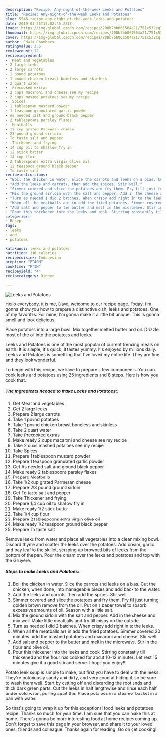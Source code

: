 ```yaml
---
description: "Recipe: Any-night-of-the-week Leeks and Potatoes"
title: "Recipe: Any-night-of-the-week Leeks and Potatoes"
slug: 5546-recipe-any-night-of-the-week-leeks-and-potatoes
date: 2019-08-25T15:02:45.223Z
image: https://img-global.cpcdn.com/recipes/208b7bb061504a21/751x532cq70/leeks-and-potatoes-recipe-main-photo.jpg
thumbnail: https://img-global.cpcdn.com/recipes/208b7bb061504a21/751x532cq70/leeks-and-potatoes-recipe-main-photo.jpg
cover: https://img-global.cpcdn.com/recipes/208b7bb061504a21/751x532cq70/leeks-and-potatoes-recipe-main-photo.jpg
author: Edwin Chambers
ratingvalue: 3.6
reviewcount: 12
recipeingredient:
-  Meat and vegetables
- 2 large leeks
- 2 large carrots
- 1 pound potatoes
- 1 pound chicken breast boneless and skinless
- 2 quart water
-  Precooked extras
- 2 cups macaroni and cheese see my recipe
- 2 cups mashed potatoes see my recipe
-  Spices
- 1 tablespoon mustard powder
- 1 teaspoon granulated garlic powder
- As needed salt and ground black pepper
- 2 tablespoons parsley flakes
-  Meatballs
- 12 cup grated Parmesan cheese
- 23 pound ground sirloin
- To taste salt and pepper
-  Thickener and frying
- 14 cup oil to shallow fry in
- 12 stick butter
- 14 cup flour
- 2 tablespoons extra virgin olive oil
- 12 teaspoon ground black pepper
- To taste salt
recipeinstructions:
- "Boil the chicken in water. Slice the carrots and leeks on a bias. Cut the chicken, when done, into manageable pieces and add back to the water."
- "Add the leeks and carrots, then add the spices. Stir well."
- "Simmer covered and slice the potatoes and fry them. Fry till just turning golden brown remove from the oil. Put on a paper towel to absorb excessive amounts of oil. Season with a little salt."
- "Mix the ground sirloin with the salt and pepper. Add in the cheese and mix well. Make little meatballs and fry till crispy on the outside."
- "Turn as needed I did 2 batches. When crispy add right in to the leeks."
- "When all the meatballs are in add the fried potatoes. Simmer covered 20 minutes. Add the mashed potatoes and macaroni and cheese. Stir well."
- "Add salt and pepper to the butter and melt in the microwave. Stir in the flour and olive oil."
- "Pour this thickener into the leeks and cook. Stirring constantly till thickened and the flour has cooked for about 10-12 minutes. Let rest 15 minutes give it a good stir and serve. I hope you enjoy!!!"
categories:
- Resep
tags:
- leeks
- and
- potatoes

katakunci: leeks and potatoes
nutrition: 130 calories
recipecuisine: Indonesian
preptime: "PT40M"
cooktime: "PT1H"
recipeyield: "4"
recipecategory: Dinner

---
```



![Leeks and Potatoes](https://img-global.cpcdn.com/recipes/208b7bb061504a21/751x532cq70/leeks-and-potatoes-recipe-main-photo.jpg)

Hello everybody, it is me, Dave, welcome to our recipe page. Today, I'm gonna show you how to prepare a distinctive dish, leeks and potatoes. One of my favorites. For mine, I'm gonna make it a little bit unique. This is gonna smell and look delicious.

Place potatoes into a large bowl. Mix together melted butter and oil. Drizzle most of the oil into the potatoes and leeks.

Leeks and Potatoes is one of the most popular of current trending meals on earth. It is simple, it's quick, it tastes yummy. It's enjoyed by millions daily. Leeks and Potatoes is something that I've loved my entire life. They are fine and they look wonderful.


To begin with this recipe, we have to prepare a few components. You can cook leeks and potatoes using 25 ingredients and 8 steps. Here is how you cook that.

##### The ingredients needed to make Leeks and Potatoes::

1. Get  Meat and vegetables
1. Get 2 large leeks
1. Prepare 2 large carrots
1. Take 1 pound potatoes
1. Take 1 pound chicken breast boneless and skinless
1. Take 2 quart water
1. Take  Precooked extras
1. Make ready 2 cups macaroni and cheese see my recipe
1. Take 2 cups mashed potatoes see my recipe
1. Take  Spices
1. Prepare 1 tablespoon mustard powder
1. Prepare 1 teaspoon granulated garlic powder
1. Get As needed salt and ground black pepper
1. Make ready 2 tablespoons parsley flakes
1. Prepare  Meatballs
1. Take 1/2 cup grated Parmesan cheese
1. Prepare 2/3 pound ground sirloin
1. Get To taste salt and pepper
1. Take  Thickener and frying
1. Prepare 1/4 cup oil to shallow fry in
1. Make ready 1/2 stick butter
1. Take 1/4 cup flour
1. Prepare 2 tablespoons extra virgin olive oil
1. Make ready 1/2 teaspoon ground black pepper
1. Prepare To taste salt


Remove leeks from water and place all vegetables into a clean mixing bowl. Discard thyme and scatter the leeks over the potatoes. Add cream, garlic and bay leaf to the skillet, scraping up browned bits of leeks from the bottom of the pan. Pour the cream over the leeks and potatoes and top with the Gruyère. 

##### Steps to make Leeks and Potatoes:

1. Boil the chicken in water. Slice the carrots and leeks on a bias. Cut the chicken, when done, into manageable pieces and add back to the water.
1. Add the leeks and carrots, then add the spices. Stir well.
1. Simmer covered and slice the potatoes and fry them. Fry till just turning golden brown remove from the oil. Put on a paper towel to absorb excessive amounts of oil. Season with a little salt.
1. Mix the ground sirloin with the salt and pepper. Add in the cheese and mix well. Make little meatballs and fry till crispy on the outside.
1. Turn as needed I did 2 batches. When crispy add right in to the leeks.
1. When all the meatballs are in add the fried potatoes. Simmer covered 20 minutes. Add the mashed potatoes and macaroni and cheese. Stir well.
1. Add salt and pepper to the butter and melt in the microwave. Stir in the flour and olive oil.
1. Pour this thickener into the leeks and cook. Stirring constantly till thickened and the flour has cooked for about 10-12 minutes. Let rest 15 minutes give it a good stir and serve. I hope you enjoy!!!


Potato leek soup is simple to make, but first you have to deal with the leeks. They&#39;re notoriously sandy and dirty, and very good at hiding it, so be sure to wash them well. Start by cutting off and discarding the root ends and thick dark green parts. Cut the leeks in half lengthwise and rinse each half under cold water, pulling apart the. Place potatoes in a steamer basket in a pan with water. 

So that's going to wrap it up for this exceptional food leeks and potatoes recipe. Thanks so much for your time. I am sure that you can make this at home. There's gonna be more interesting food at home recipes coming up. Don't forget to save this page in your browser, and share it to your loved ones, friends and colleague. Thanks again for reading. Go on get cooking!
